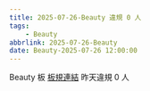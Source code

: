 ```yaml
---
title: 2025-07-26-Beauty 違規 0 人
tags:
    - Beauty
abbrlink: 2025-07-26-Beauty
date: Beauty-2025-07-26 12:00:00
---
```

Beauty 板 [板規連結](https://www.ptt.cc/bbs/Beauty/M.1630069980.A.84B.html)
昨天違規 0 人
